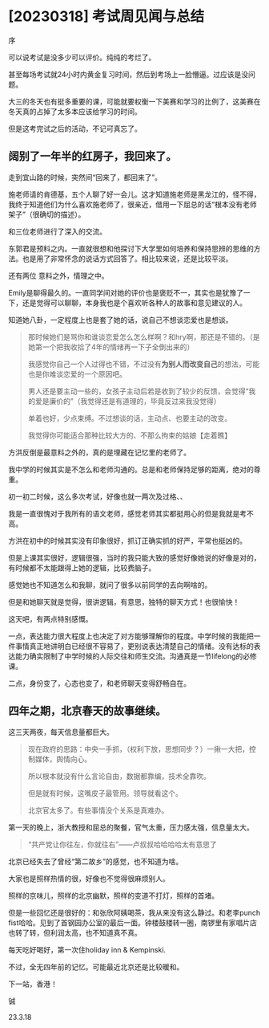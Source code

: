 # [20230318] 考试周见闻与总结



序

可以说考试是没多少可以评价。纯纯的考烂了。

甚至每场考试就24小时内黄金复习时间，然后到考场上一脸懵逼。过应该是没问题。

大三的冬天也有挺多重要的课，可能就要权衡一下美赛和学习的比例了，这美赛在冬天真的占掉了太多本应该给学习的时间。



但是这考完试之后的活动，不记可真忘了。



## 阔别了一年半的红房子，我回来了。

走到宜山路的时候，突然间“回来了，都回来了”。

施老师请的肯德基，五个人聊了好一会儿。这才知道施老师是黑龙江的，怪不得，我终于知道他们为什么喜欢施老师了，很亲近，借用一下屈总的话“根本没有老师架子”（很确切的描述）。

和三位老师进行了深入的交流。

东郭君是预料之内。一直就很想和他探讨下大学里如何培养和保持思辨的思维的方法。也是用了非常怀念的说话方式回答了。相比较来说，还是比较平淡。

还有两位 意料之外，情理之中。



Emily是聊得最久的。一直同学间对她的评价也是褒贬不一，其实也是犹豫了一下，还是觉得可以聊聊，本身我也是个喜欢听各种人的故事和意见建议的人。

知道她八卦，一定程度上也是套了她的话，说自己不想谈恋爱也是想谈。

> 那时候她们是骂你和谁谈恋爱怎么怎么样啊？和hry啊，那还是不错的。（是她第一个把我收拾了4年的情绪再一下子全倒出来的）
>
> 我感觉你自己一个人过得也不错，不过没有**为别人而改变自己**的想法，可能也是你难谈恋爱的一个原因吧。
>
> 男人还是要主动一些的，女孩子主动后若是收到了较少的反馈，会觉得“我的爱是廉价的”（我觉得还是有道理的，毕竟反过来我没觉得）
>
> 单着也好，少点束缚。不过想谈的话，主动点、也要主动的改变。
>
> 我觉得你可能适合那种比较大方的、不那么拘束的姑娘【走着瞧】



方洪反倒是最意料之外的，真的是埋藏在记忆里的老师了。

我中学的时候其实是不怎么和老师沟通的。总是和老师保持足够的距离，绝对的尊重。

初一初二时候，这么多次考试，好像也就一两次及过格、、

我是一直很愧对于我所有的语文老师，感觉老师其实都挺用心的但是我就是考不高。

方洪在初中的时候其实没有印象很好，抓订正确实抓的好严，平常也挺凶的。

但是上课其实很好，逻辑很强，当时的我只能大致的感觉好像她说的好像是对的，有时候都不太能跟得上她的逻辑，比较费脑子。

感觉她也不知道怎么和我聊，就问了很多以前同学的去向啊啥的。

但是和她聊天就是觉得，很讲逻辑，有意思，独特的聊天方式！也很愉快！



这天吧，有两点特别感慨。

一点，表达能力很大程度上也决定了对方能够理解你的程度。中学时候的我能把一件事情真正地讲明白已经很不容易了，更别说表达清楚自己的情绪。没有达标的表达能力确实限制了中学时候的人际交往和师生交流。沟通真是一节lifelong的必修课。

二点，身份变了，心态也变了，和老师聊天变得舒畅自在。



## 四年之期，北京春天的故事继续。

这三天两夜，每天信息量都巨大。

> 现在政府的思路：中央一手抓，（权利下放，思想同步？）一揪一大把，控制媒体，舆情向心。
>
> 所以根本就没有什么言论自由，数据都靠编，技术全靠吹。
>
> 但是就有时候，这嘴皮子最管用。领导就看这个。
>
> 北京官太多了。有些事情没个关系是真难办。

第一天的晚上，浙大教授和屈总的聚餐，官气太重，压力感太强，信息量太大。

> “共产党让你往左，你就往右”——卢叔叔哈哈哈哈太有意思了



北京已经失去了曾经“第二故乡”的感觉，也不知道为啥。

大家也是照样热情的很，好像也不觉得很麻烦别人。

照样的京味儿，照样的北京幽默，照样的变道不打灯，照样的首堵。

但是一些回忆还是很好的：和张欣阿姨喝茶，我从来没有这么静过。和老李punch fist哈哈。见到了首钢园办公室的最后一面。钟楼鼓楼转一圈，南锣里有家唱片店也转了转，但利润太高，也不知道真不真。

每天吃好喝好，第一次住holiday inn & Kempinski. 

不过，全无四年前的记忆。可能最近北京还是比较暖和。



下一站，香港！



铖

23.3.18